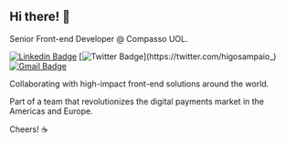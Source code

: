## Hi there! 👋

Senior Front-end Developer @ Compasso UOL.

[![Linkedin Badge](https://img.shields.io/badge/-Higo%20Sampaio-1976D2?style=flat-square&logo=Linkedin&logoColor=white&link=https://linkedin.com/in/higosampaio/)](https://linkedin.com/in/higosampaio/) 
[![Twitter Badge](https://img.shields.io/badge/-@higosampaio__-1976D2?style=flat-square&logo=twitter&logoColor=white&link=https://twitter.com/higosampaio_)](https://twitter.com/higosampaio_) 
[![Gmail Badge](https://img.shields.io/badge/-hglbsm@gmail.com-1976D2?style=flat-square&logo=Gmail&logoColor=white&link=mailto:hglbsm@gmail.com)](mailto:hglbsm@gmail.com)

Collaborating with high-impact front-end solutions around the world.

Part of a team that revolutionizes the digital payments market in the Americas and Europe.

Cheers! ☕

